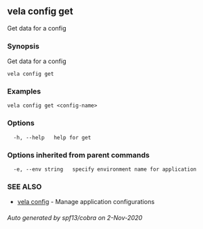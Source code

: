 ## vela config get

Get data for a config

### Synopsis

Get data for a config

```
vela config get
```

### Examples

```
vela config get <config-name>
```

### Options

```
  -h, --help   help for get
```

### Options inherited from parent commands

```
  -e, --env string   specify environment name for application
```

### SEE ALSO

* [vela config](vela_config.md)	 - Manage application configurations

###### Auto generated by spf13/cobra on 2-Nov-2020
